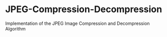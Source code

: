 # JPEG-Compression-Decompression
Implementation of the JPEG Image Compression and Decompression Algorithm
